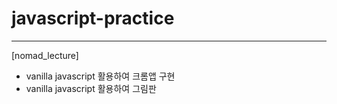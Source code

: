 # javascript-practice

---

[nomad_lecture]
- vanilla javascript 활용하여 크롬앱 구현
- vanilla javascript 활용하여 그림판 

